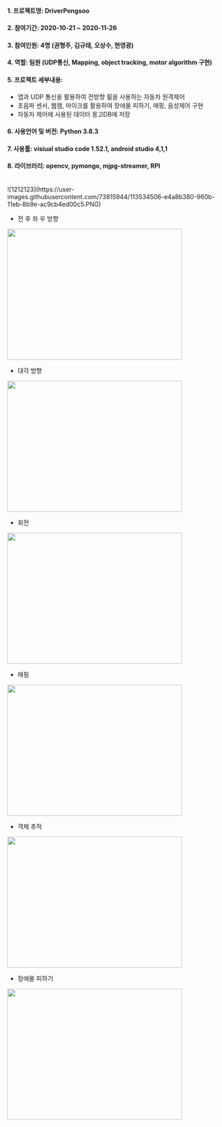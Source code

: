 #### 1. 프로젝트명: DriverPengsoo
#### 2. 참여기간: 2020-10-21 ~ 2020-11-26
#### 3. 참여인원: 4명 (권형주, 김규태, 오상수, 현영광)
#### 4. 역할: 팀원 (UDP통신, Mapping, object tracking, motor algorithm 구현)
#### 5. 프로젝트 세부내용:
   - 앱과 UDP 통신을 활용하여 전방향 휠을 사용하는 자동차 원격제어
   - 초음파 센서, 웹캠, 마이크를 활용하여 장애물 피하기, 매핑, 음성제어 구현
   - 자동차 제어에 사용된 데이터 몽고DB에 저장
#### 6. 사용언어 및 버전: Python 3.8.3
#### 7. 사용툴: visiual studio code 1.52.1, android studio 4,1,1 
#### 8. 라이브러리: opencv, pymongo, mjpg-streamer, RPI
   
      
<br>
![1212123](https://user-images.githubusercontent.com/73815944/113534506-e4a8b380-960b-11eb-8b9e-ac9cb4ed00c5.PNG)


 - 전 후 좌 우 방향
<!-- ![ezgif com-gif-maker (1)](https://user-images.githubusercontent.com/73815944/106848726-db2aca00-66f4-11eb-938e-7a0a59c81e7c.gif)   -->
<img src="https://user-images.githubusercontent.com/73815944/106848726-db2aca00-66f4-11eb-938e-7a0a59c81e7c.gif"  width="400" height="300">

- 대각 방향
<!-- ![ezgif com-gif-maker (1)](https://user-images.githubusercontent.com/73815944/106849158-8cc9fb00-66f5-11eb-8f1c-ea61e527b9f2.gif)    -->
<img src="https://user-images.githubusercontent.com/73815944/106849158-8cc9fb00-66f5-11eb-8f1c-ea61e527b9f2.gif"  width="400" height="300">

 - 회전
<!-- ![ezgif com-gif-maker](https://user-images.githubusercontent.com/73815944/106849594-4de87500-66f6-11eb-996b-4efd4ccb269c.gif)    -->
<img src="https://user-images.githubusercontent.com/73815944/106849594-4de87500-66f6-11eb-996b-4efd4ccb269c.gif"  width="400" height="300">

 - 매핑
<!-- ![ezgif com-gif-maker-mapping](https://user-images.githubusercontent.com/73815944/106855032-a3754f80-66ff-11eb-97e5-473442d8533a.gif)    -->
<img src="https://user-images.githubusercontent.com/73815944/106855032-a3754f80-66ff-11eb-97e5-473442d8533a.gif"  width="400" height="300">

 - 객체 추적
<!-- ![ezgif com-gif-maker-detect](https://user-images.githubusercontent.com/73815944/106855035-a40de600-66ff-11eb-8e59-7f8da6720928.gif)    -->
<img src="https://user-images.githubusercontent.com/73815944/106855035-a40de600-66ff-11eb-8e59-7f8da6720928.gif"  width="400" height="300">

 - 장애물 피하기
<!-- ![ezgif com-gif-maker-move](https://user-images.githubusercontent.com/73815944/106855024-a112f580-66ff-11eb-898c-0df743c9ca4d.gif)    -->
<img src="https://user-images.githubusercontent.com/73815944/106855024-a112f580-66ff-11eb-898c-0df743c9ca4d.gif"  width="400" height="300">
